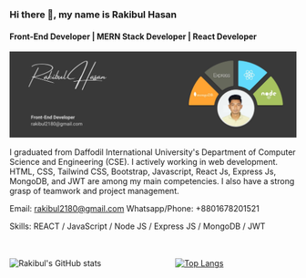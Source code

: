 ### Hi there 👋, my name is Rakibul Hasan
#### Front-End Developer | MERN Stack Developer | React Developer
![Front-End Developer | MERN Stack Developer | React Developer](https://github.com/rakibul-cse-diu/rakibul-cse-diu/blob/main/Rakibul%20Hasan.jpg)

I graduated from Daffodil International University's Department of Computer Science and Engineering (CSE). I actively working in web development. HTML, CSS, Tailwind CSS, Bootstrap, Javascript, React Js, Express Js, MongoDB, and JWT are among my main competencies. I also have a strong grasp of teamwork and project management.

Email: rakibul2180@gmail.com
Whatsapp/Phone: +8801678201521

Skills: REACT / JavaScript / Node JS / Express JS / MongoDB / JWT
 </br>
 </br>
 </br>

![Rakibul's GitHub stats](https://github-readme-stats.vercel.app/api?username=rakibul-cse-diu&show_icons=true&theme=radical) &emsp;&emsp;&emsp;&emsp;&emsp;&emsp;&emsp;&emsp;&emsp;[![Top Langs](https://github-readme-stats.vercel.app/api/top-langs/?username=rakibul-cse-diu&layout=compact)](https://github.com/rakibul-cse-diu/github-readme-stats)
